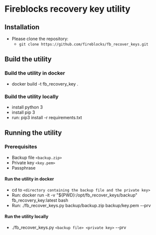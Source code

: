 # Fireblocks recovery key utility

## Installation

* Please clone the repository:
  * `git clone https://github.com/fireblocks/fb_recover_keys.git`

## Build the utility

### Build the utility in docker

* docker build -t fb_recovery_key .

### Build the utility locally

* install python 3
* install pip 3
* run: pip3 install -r requirements.txt

## Running the utility

### Prerequisites

* Backup file `<backup.zip>`
* Private key `<key.pem>`
* Passphrase

#### Run the utility in docker

* cd to `<directory containing the backup file and the private key>`
* Run: docker run -it -v "${PWD}:/opt/fb_recover_keys/backup" fb_recovery_key:latest bash
* Run: ./fb_recover_keys.py backup/backup.zip backup/key.pem --prv

#### Run the utility locally

* ./fb_recover_keys.py `<backup file> <private key>` --prv
